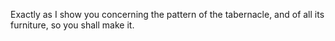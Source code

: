 Exactly as I show you concerning the pattern of the tabernacle, and of all its furniture, so you shall make it.

